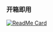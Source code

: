 ### 开箱即用
[![ReadMe Card](https://github-readme-stats.vercel.app/api/pin/?username=zcorw&repo=drag-modal&show_owner=true)](https://github.com/zcorw/drag-modal)

